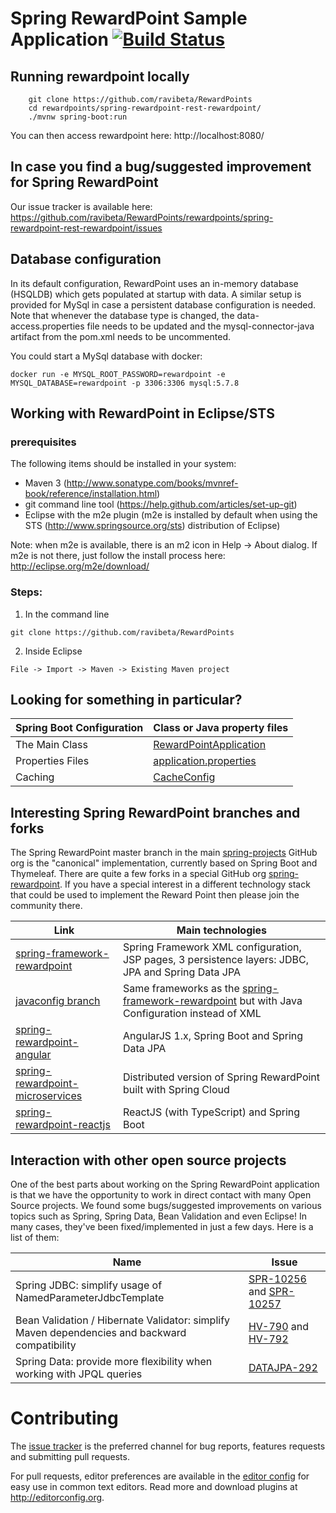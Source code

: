 # Spring RewardPoint Sample Application [![Build Status](https://travis-ci.org/spring-projects/spring-rewardpoint.png?branch=master)](https://travis-ci.org/spring-projects/spring-rewardpoint/)

## Running rewardpoint locally
```
	git clone https://github.com/ravibeta/RewardPoints
	cd rewardpoints/spring-rewardpoint-rest-rewardpoint/
	./mvnw spring-boot:run
```

You can then access rewardpoint here: http://localhost:8080/

## In case you find a bug/suggested improvement for Spring RewardPoint
Our issue tracker is available here: https://github.com/ravibeta/RewardPoints/rewardpoints/spring-rewardpoint-rest-rewardpoint/issues


## Database configuration

In its default configuration, RewardPoint uses an in-memory database (HSQLDB) which
gets populated at startup with data. A similar setup is provided for MySql in case a persistent database configuration is needed.
Note that whenever the database type is changed, the data-access.properties file needs to be updated and the mysql-connector-java artifact from the pom.xml needs to be uncommented.

You could start a MySql database with docker:

```
docker run -e MYSQL_ROOT_PASSWORD=rewardpoint -e MYSQL_DATABASE=rewardpoint -p 3306:3306 mysql:5.7.8
```

## Working with RewardPoint in Eclipse/STS

### prerequisites
The following items should be installed in your system:
* Maven 3 (http://www.sonatype.com/books/mvnref-book/reference/installation.html)
* git command line tool (https://help.github.com/articles/set-up-git)
* Eclipse with the m2e plugin (m2e is installed by default when using the STS (http://www.springsource.org/sts) distribution of Eclipse)

Note: when m2e is available, there is an m2 icon in Help -> About dialog.
If m2e is not there, just follow the install process here: http://eclipse.org/m2e/download/


### Steps:

1) In the command line
```
git clone https://github.com/ravibeta/RewardPoints
```
2) Inside Eclipse
```
File -> Import -> Maven -> Existing Maven project
```


## Looking for something in particular?

|Spring Boot Configuration | Class or Java property files  |
|--------------------------|---|
|The Main Class | [RewardPointApplication](https://github.com/spring-projects/spring-rewardpoint/blob/master/src/main/java/org/springframework/samples/rewardpoint/RewardPointApplication.java) |
|Properties Files | [application.properties](https://github.com/spring-projects/spring-rewardpoint/blob/master/src/main/resources) |
|Caching | [CacheConfig](https://github.com/spring-projects/spring-rewardpoint/blob/master/src/main/java/org/springframework/samples/rewardpoint/system/CacheConfig.java) |

## Interesting Spring RewardPoint branches and forks

The Spring RewardPoint master branch in the main
[spring-projects](https://github.com/spring-projects/spring-rewardpoint)
GitHub org is the "canonical" implementation, currently based on
Spring Boot and Thymeleaf. There are quite a few forks in a special
GitHub org [spring-rewardpoint](https://github.com/spring-rewardpoint). If
you have a special interest in a different technology stack that could
be used to implement the Reward Point then please join the community
there.

| Link | Main technologies |
|----------------|-------------------|
| [spring-framework-rewardpoint](https://github.com/spring-rewardpoint/spring-framework-rewardpoint) | Spring Framework XML configuration, JSP pages, 3 persistence layers: JDBC, JPA and Spring Data JPA |
| [javaconfig branch](https://github.com/spring-rewardpoint/spring-framework-rewardpoint/tree/javaconfig) | Same frameworks as the [spring-framework-rewardpoint](https://github.com/spring-rewardpoint/spring-framework-rewardpoint) but with Java Configuration instead of XML |
| [spring-rewardpoint-angular](https://github.com/spring-rewardpoint/spring-rewardpoint-angularjs) | AngularJS 1.x, Spring Boot and Spring Data JPA |
| [spring-rewardpoint-microservices](https://github.com/spring-rewardpoint/spring-rewardpoint-microservices) | Distributed version of Spring RewardPoint built with Spring Cloud |
| [spring-rewardpoint-reactjs](https://github.com/spring-rewardpoint/spring-rewardpoint-reactjs) | ReactJS (with TypeScript) and Spring Boot |


## Interaction with other open source projects

One of the best parts about working on the Spring RewardPoint application is that we have the opportunity to work in direct contact with many Open Source projects. We found some bugs/suggested improvements on various topics such as Spring, Spring Data, Bean Validation and even Eclipse! In many cases, they've been fixed/implemented in just a few days.
Here is a list of them:

| Name | Issue |
|------|-------|
| Spring JDBC: simplify usage of NamedParameterJdbcTemplate | [SPR-10256](https://jira.springsource.org/browse/SPR-10256) and [SPR-10257](https://jira.springsource.org/browse/SPR-10257) |
| Bean Validation / Hibernate Validator: simplify Maven dependencies and backward compatibility |[HV-790](https://hibernate.atlassian.net/browse/HV-790) and [HV-792](https://hibernate.atlassian.net/browse/HV-792) |
| Spring Data: provide more flexibility when working with JPQL queries | [DATAJPA-292](https://jira.springsource.org/browse/DATAJPA-292) |


# Contributing

The [issue tracker](https://github.com/ravibeta/rewardpoint/spring-rewardpoint-rest-rewardpoint/issues) is the preferred channel for bug reports, features requests and submitting pull requests.

For pull requests, editor preferences are available in the [editor config](.editorconfig) for easy use in common text editors. Read more and download plugins at <http://editorconfig.org>.





